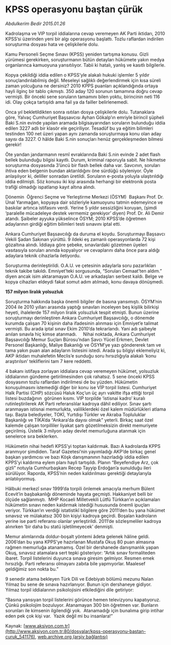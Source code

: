 # KPSS operasyonu baştan çürük

*Abdulkerim Bedir 2015.01.26*

<div class="pNewsDetailMainContent" itemprop="articleBody">
 <p>
  Kadrolaşma ve VIP torpil iddialarına cevap veremeyen AK Parti iktidarı, 2010 KPSS’si üzerinden yeni bir algı operasyonu başlattı. Tozlu raflardan indirilen soruşturma dosyası hata ve çelişkilerle dolu.
 </p>
 <p>
  Kamu Personeli Seçme Sınavı (KPSS) yeniden tartışma konusu. Gizli yürümesi gerekirken, soruşturmanın bütün detayları hükümete yakın medya organlarınca kamuoyuna yansıtılıyor. Tabii ki hatalı, yanlış ve kasıtlı bilgilerle.
 </p>
 <p>
  Kopya çekildiği iddia edilen o KPSS’yle alakalı hukuki işlemler 5 yıldır sonuçlandırılabilmiş değil. Meseleyi sağlıklı değerlendirmek için kısa süreli zaman yolcuğuna ne dersiniz? 2010 KPPS puanları açıklandığında ortaya hayli ilginç bir tablo çıkmıştı. 350 aday 120 sorunun tamamına doğru cevap vermişti. Bir önceki sene soruların tamamını bilen yoktu, birincinin neti 116 idi. Olay çokça tartışıldı ama fail ya da failler belirlenemedi.
 </p>
 <p>
  Onca yıl bekletildikten sonra ısıtılan dosya çelişkilerle dolu. Tutanaklara göre, Yalvaç Cumhuriyet Başsavcısı Ayhan Gökalp’ın emriyle birincil şüpheli Baki S.nin evinde yapılan aramada bilgisayarından soruların bulunduğu iddia edilen 3227 adlı bir klasör ele geçiriliyor. Tesadüf bu ya eğitim bilimleri testinden 100 net üzeri yapan aynı zamanda soruşturmaya konu olan aday sayısı da 3227. O hâlde Baki S.nin sonuçları henüz gerçekleşmeden bilmesi gerekir!
 </p>
 <p>
  Öte yandan jandarmanın resmî evraklarında Baki S.nin evinde 2 adet flash bellek bulunduğu bilgisi kayıtlı. Durum, kriminal raporuyla sabit. Ne hikmetse soruşturma dosyasında 3’üncü bir flash bellek daha var. Savcının, soruları ihtiva eden belgenin bundan aktarıldığını öne sürdüğü söyleniyor. Öyle anlaşılıyor ki, deliller sonradan üretildi. Soruların e-posta yoluyla ulaştırıldığı iddia edilmişti. Söz konusu iki kişi arasında herhangi bir elektronik posta trafiği olmadığı ispatlanıp kayıt altına alındı.
 </p>
 <p>
  Dönemin  Öğrenci Seçme ve Yerleştirme Merkezi (ÖSYM)  Başkanı Prof. Dr. Ünal Yarımağan, kopyaya dair sözleriyle kamuoyunu tatmin edemeyince ve baskılar artınca istifasını verdi. Yerine 5 yıldır sessizliğini koruyan, (şimdi ‘paralelle mücadeleye destek vermemiz gerekiyor’ diyen) Prof. Dr. Ali Demir atandı. Şaibeler ayyuka yükselince ÖSYM; 2010 KPSS’de öğretmen adaylarının girdiği eğitim bilimleri testi sınavını iptal etti.
 </p>
 <p>
  Ankara Cumhuriyet Başsavcılığı da duruma el koydu. Soruşturmayı Başsavcı Vekili Şadan Sakınan yürüttü. 9 ildeki eş zamanlı operasyonlarda 72 kişi gözaltına alındı. İddiaya göre şebeke, sınavlardaki gözetmen üyeleri vasıtasıyla soruları anında kopyalıyor ve cevaplarını daha önce para aldığı adaylara teknik cihazlarla iletiyordu.
 </p>
 <p>
  Soruşturma derinleştirildi. O.A.U. ve çetesinin adaylarla soru pazarlıkları teknik takibe takıldı. Emniyet’teki sorgusunda, “Soruları Cemaat’ten aldım.” diyen ancak isim aktaramayan O.A.U. ve arkadaşları serbest kaldı. Belge ve kopya cihazları eldeydi fakat somut adım atılmadı, konu davaya dönüşmedi.
 </p>
 <p>
  <strong>
   157 milyon liralık yolsuzluk
  </strong>
 </p>
 <p>
  Soruşturma hakkında başka önemli bilgiler de basına yansımıştı. ÖSYM’nin 2004 ile 2010 yılları arasında yaptığı sınavları inceleyen beş kişilik bilirkişi heyeti, ihalelerde 157 milyon liralık yolsuzluk tespit etmişti. Bunun üzerine soruşturmayı derinleştiren Ankara Cumhuriyet Başsavcılığı, o dönemde kurumda çalışan 70 kişinin daha ifadesinin alınması için Emniyet’e talimat vermişti. Bu arada iptal sınav Ekim 2010’da tekrarlandı. Yani adı şaibeyle anılan sınavla hiç kimse atanmadı.     Nihai noktada, Ankara Cumhuriyet Başsavcılığı Memur Suçları Bürosu’ndan Savcı Yücel Erkmen, Devlet Personel Başkanlığı, Maliye Bakanlığı ve ÖSYM’ye yazı göndererek tam ve tama yakın puan alan adayların listesini istedi. Arada şu bilgiyi eklemeliyiz ki, AKP iktidarı muhalefetin Meclis’e sunduğu soru hırsızlığıyla alakalı ‘konu araştırılsın’ tekliflerini tam 7 kere reddetti.
 </p>
 <p>
  4 bakanı istifaya zorlayan iddialara cevap veremeyen hükümet, yolsuzluk iddialarının gündeme getirilmesinden çok rahatsız. 5 sene önceki KPSS dosyasının tozlu raflardan indirilmesi de bu yüzden. Hükümetin konuşulmasını istemediği diğer bir konu ise VİP torpil listesi. Cumhuriyet Halk Partisi (CHP) sözcüsü Haluk Koç’un üç ayrı vakitte ifşa ettiği torpil listesi buzdağının  görünen kısmı. VIP torpilde ‘istisnai kadro’ kuralı rutinleştirilerek AK Parti referanslılar kadroya dâhil ediliyor. Sınav şartı aranmayan istisnai memurlukta, valiliklerdeki özel kalem müdürlükleri atlama taşı. Başta belediyeler, TOKİ, Yurtdışı Türkler ve Akraba Topluluklar Başkanlığı ve TİKA’da “Ankara’da dayısı olmak” yeterli. Birkaç saat özel kalemde çalışan torpilliler liyakat şartı gözetilmeksizin direkt memuriyete geçirilmiş. Üstelik 3 milyon aday devlet memurluğuna atanmak için senelerce sıra beklerken.
 </p>
 <p>
  Hükümetin nihai hedefi KPSS’yi toptan kaldırmak. Bazı A kadrolarda KPPS aranmıyor şimdiden. Taraf Gazetesi’nin yayımladığı AKP’de birkaç genel başkan yardımcısı ve bazı Köşk danışmanının hazırladığı iddia edilen KPPS’yi kaldırma eylem planı hayli tartışıldı. Planın “Beyefendiye Arz, çok gizli” notuyla Cumhurbaşkanı Recep Tayyip Erdoğan’a sunulduğu ileri sürülüyor. Raporda, KPSS’nin neden kaldırılması gerektiği detaylarıyla anlatılıyormuş.
 </p>
 <p>
  Hâlbuki merkezî sınav 1999’da torpili önlemek amacıyla merhum Bülent Ecevit’in başbakanlığı döneminde hayata geçmişti. Hakkaniyet belli bir ölçüde sağlanmıştı.  MHP Kocaeli Milletvekili Lütfü Türkkan’ın açıklamaları hükümetin sınavı neden kaldırmak istediği hususunda önemli ipuçları veriyor. Türkkan’ın verdiği istatistikî bilgilere göre 2011’den bu yana hükümet sınavsız ve mülakatsız 300 bin kişiyi kadroya geçirdi. Boşalan kadroların yerine ise parti referansı olanlar yerleştirildi. 2011’de sözleşmeliler kadroya alınırken ‘bir daha bu statü işletilmeyecek’ denmişti.
 </p>
 <p>
  Memur alımlarında doldur-boşalt yöntemi âdeta gelenek hâline geldi. 2006’dan bu yana KPPS’ye hazırlanan Mustafa Okuş 80 puan almasına rağmen memurluğa atanamamış. Özel bir dershanede danışmanlık yapan Okuş, sınavsız atamalara sert tepki gösteriyor: “Artık sınav formaliteden ibaret. Torpil listelerini duyunca sınava giresim gelmiyor. Resmen emek hırsızlığı. Parti referansı olmayanı zabıta bile yapmıyorlar. Maalesef geldiğimiz son nokta bu.”
 </p>
 <p>
  9 senedir atama bekleyen Türk Dili ve Edebiyatı bölümü mezunu Nalan Yılmaz bu sene de sınava hazırlanıyor. Bunun için dershaneye gidiyor. Yılmaz torpil iddialarının psikolojisini etkilediğini dile getiriyor:
 </p>
 <p>
  “Basına yansıyan torpil listelerini görünce hemen televizyonu kapatıyoruz. Çünkü psikolojim bozuluyor. Atanamayan 300 bin öğretmen var. Bunların sorunları ile kimsenin ilgilendiği yok.  Atanamadığı için bunalıma girip intihar eden pek çok kişi var.  Yazık değil mi bu insanlara!”
 </p>
</div>


Kaynak: [www.aksiyon.com.tr](http://www.aksiyon.com.tr:80/dosyalar/kpss-operasyonu-bastan-curuk_541176), [web.archive.org (arşiv bağlantısı)](http://web.archive.org/web/20150131022536/http://www.aksiyon.com.tr:80/dosyalar/kpss-operasyonu-bastan-curuk_541176)
